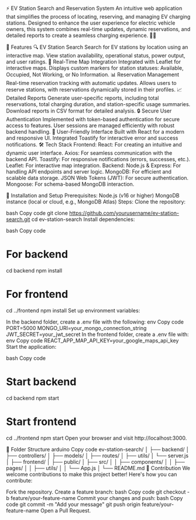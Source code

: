 ⚡ EV Station Search and Reservation System
An intuitive web application that simplifies the process of locating, reserving, and managing EV charging stations. Designed to enhance the user experience for electric vehicle owners, this system combines real-time updates, dynamic reservations, and detailed reports to create a seamless charging experience. 🚗🔌

🌟 Features
🔍 EV Station Search
Search for EV stations by location using an interactive map.
View station availability, operational status, power output, and user ratings.
📍 Real-Time Map Integration
Integrated with Leaflet for interactive maps.
Displays custom markers for station statuses: Available, Occupied, Not Working, or No Information.
📊 Reservation Management
Real-time reservation tracking with automatic updates.
Allows users to reserve stations, with reservations dynamically stored in their profiles.
📈 Detailed Reports
Generate user-specific reports, including total reservations, total charging duration, and station-specific usage summaries.
Download reports in CSV format for detailed analysis.
🔒 Secure User Authentication
Implemented with token-based authentication for secure access to features.
User sessions are managed efficiently with robust backend handling.
🎉 User-Friendly Interface
Built with React for a modern and responsive UI.
Integrated Toastify for interactive error and success notifications.
🛠️ Tech Stack
Frontend:
React: For creating an intuitive and dynamic user interface.
Axios: For seamless communication with the backend API.
Toastify: For responsive notifications (errors, successes, etc.).
Leaflet: For interactive map integration.
Backend:
Node.js & Express: For handling API endpoints and server logic.
MongoDB: For efficient and scalable data storage.
JSON Web Tokens (JWT): For secure authentication.
Mongoose: For schema-based MongoDB interaction.

🚀 Installation and Setup
Prerequisites:
Node.js (v16 or higher)
MongoDB instance (local or cloud, e.g., MongoDB Atlas)
Steps:
Clone the repository:

bash
Copy code
git clone https://github.com/yourusername/ev-station-search.git
cd ev-station-search
Install dependencies:

bash
Copy code
# For backend
cd backend
npm install

# For frontend
cd ../frontend
npm install
Set up environment variables:

In the backend folder, create a .env file with the following:
env
Copy code
PORT=5000
MONGO_URI=your_mongo_connection_string
JWT_SECRET=your_jwt_secret
In the frontend folder, create a .env file with:
env
Copy code
REACT_APP_MAP_API_KEY=your_google_maps_api_key
Start the application:

bash
Copy code
# Start backend
cd backend
npm start

# Start frontend
cd ../frontend
npm start
Open your browser and visit http://localhost:3000.

📂 Folder Structure
arduino
Copy code
ev-station-search/
│
├── backend/
│   ├── controllers/
│   ├── models/
│   ├── routes/
│   ├── utils/
│   └── server.js
│
├── frontend/
│   ├── public/
│   ├── src/
│   │   ├── components/
│   │   ├── pages/
│   │   ├── utils/
│   │   └── App.js
│
└── README.md
🤝 Contribution
We welcome contributions to make this project better! Here's how you can contribute:

Fork the repository.
Create a feature branch:
bash
Copy code
git checkout -b feature/your-feature-name
Commit your changes and push:
bash
Copy code
git commit -m "Add your message"
git push origin feature/your-feature-name
Open a Pull Request.
